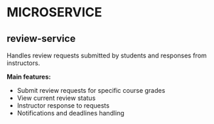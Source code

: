 # MICROSERVICE

## review-service

Handles review requests submitted by students and responses from instructors.

**Main features:**
- Submit review requests for specific course grades
- View current review status
- Instructor response to requests
- Notifications and deadlines handling
